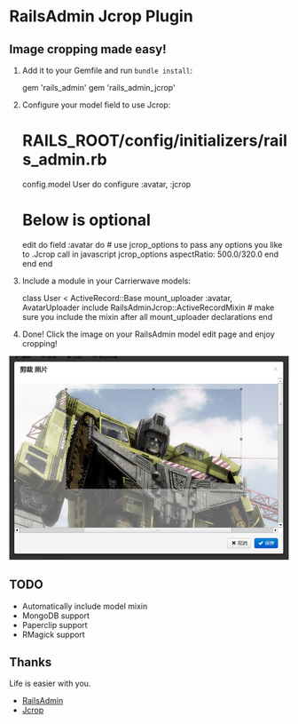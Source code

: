 # RailsAdmin Jcrop Plugin

## Image cropping made easy! ##

1. Add it to your Gemfile and run `bundle install`:

    gem 'rails_admin'
    gem 'rails_admin_jcrop'

2. Configure your model field to use Jcrop:

    # RAILS_ROOT/config/initializers/rails_admin.rb
    config.model User do
      configure :avatar, :jcrop

      # Below is optional
      edit do
        field :avatar do
          # use jcrop_options to pass any options you like to .Jcrop call in javascript
          jcrop_options aspectRatio: 500.0/320.0
        end
      end
    end

3. Include a module in your Carrierwave models:

    class User < ActiveRecord::Base
       mount_uploader :avatar, AvatarUploader
       include RailsAdminJcrop::ActiveRecordMixin # make sure you include the mixin after all mount_uploader declarations
    end

4. Done! Click the image on your RailsAdmin model edit page and enjoy cropping!

![Cropping Screenshot](screenshot.png)

## TODO ##

* Automatically include model mixin
* MongoDB support
* Paperclip support
* RMagick support

## Thanks ##

Life is easier with you.

* [RailsAdmin](https://github.com/sferik/rails_admin/)
* [Jcrop](http://deepliquid.com/content/Jcrop.html)
